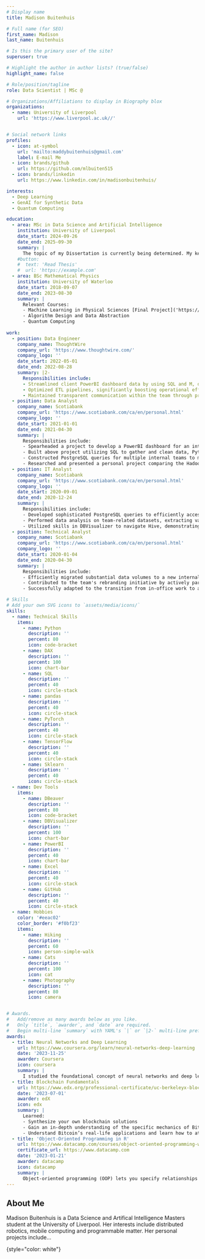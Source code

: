```yaml
---
# Display name
title: Madison Buitenhuis

# Full name (for SEO)
first_name: Madison
last_name: Buitenhuis

# Is this the primary user of the site?
superuser: true

# Highlight the author in author lists? (true/false)
highlight_name: false

# Role/position/tagline
role: Data Scientist | MSc @

# Organizations/Affiliations to display in Biography blox
organizations:
  - name: University of Liverpool
    url: 'https://www.liverpool.ac.uk//'


# Social network links
profiles:
  - icon: at-symbol
    url: 'mailto:maddybuitenhuis@gmail.com'
    label: E-mail Me
  - icon: brands/github
    url: https://github.com/mlbuiten515
  - icon: brands/linkedin
    url: https://www.linkedin.com/in/madisonbuitenhuis/

interests:
  - Deep Learning
  - GenAI for Synthetic Data
  - Quantum Computing

education:
  - area: MSc in Data Science and Artificial Intelligence
    institution: University of Liverpool
    date_start: 2024-09-26
    date_end: 2025-09-30
    summary: |
      The topic of my Dissertation is currently being determined. My key area of interest is deep learning for the physical sciences.
    #button:
    #  text: 'Read Thesis'
    #  url: 'https://example.com'
  - area: BSc Mathematical Physics
    institution: University of Waterloo
    date_start: 2018-09-07
    date_end: 2023-08-30
    summary: |
      Relevant Courses:
      - Machine Learning in Physical Sciences [Final Project]('https://github.com/jensenlawrence/phys490')
      - Algorithm Design and Data Abstraction
      - Quantum Computing
  
work:
  - position: Data Engineer
    company_name: ThoughtWire
    company_url: 'https://www.thoughtwire.com/'
    company_logo: ''
    date_start: 2022-05-01
    date_end: 2022-08-28
    summary: |2-
      Responsibilities include:
      - Streamlined client PowerBI dashboard data by using SQL and M, developing metrics, and seamlessly integrating data
      - Optimized ETL pipelines, significantly boosting operational efficiency for customer dashboards
      - Maintained transparent communication within the team through presentations and regular Jira updates on project advancements
  - position: Data Analyst
    company_name: Scotiabank
    company_url: 'https://www.scotiabank.com/ca/en/personal.html'
    company_logo: ''
    date_start: 2021-01-01
    date_end: 2021-04-30
    summary: |
      Responsibilities include:
      - Spearheaded a project to develop a PowerBI dashboard for an internal team, allowing said team to increase efficiency
      - Built above project utilizing SQL to gather and clean data, Python to automate running the SQL process daily, and PowerBI to construct the dashboard
      - Constructed PostgreSQL queries for multiple internal teams to meet specific needs
      - Researched and presented a personal project comparing the Hadoop ecosystem with Minio, DremIO and Kubernetes to the Data Governance team.
  - position: IT Analyst
    company_name: Scotiabank
    company_url: 'https://www.scotiabank.com/ca/en/personal.html'
    company_logo: ''
    date_start: 2020-09-01
    date_end: 2020-12-24
    summary: |
      Responsibilities include:
      - Developed sophisticated PostgreSQL queries to efficiently access and uphold data quality within a Hive database
      - Performed data analysis on team-related datasets, extracting valuable insights
      - Utilized skills in DBVisualizer to navigate Hive, demonstrating a high level of proficiency in database visualization tools
  - position: Technical Analyst
    company_name: Scotiabank
    company_url: 'https://www.scotiabank.com/ca/en/personal.html'
    company_logo: ''
    date_start: 2020-01-04
    date_end: 2020-04-30
    summary: |
      Responsibilities include:
      - Efficiently migrated substantial data volumes to a new internal website, ensuring efficiency and data integrity
      - Contributed to the team's rebranding initiative by actively participating in the creation of an internal logo and newsletter
      - Successfully adapted to the transition from in-office work to a remote environment

# Skills
# Add your own SVG icons to `assets/media/icons/`
skills:
  - name: Technical Skills
    items:
      - name: Python
        description: ''
        percent: 80
        icon: code-bracket
      - name: DAX
        description: ''
        percent: 100
        icon: chart-bar
      - name: SQL
        description: ''
        percent: 40
        icon: circle-stack
      - name: pandas
        description: ''
        percent: 40
        icon: circle-stack
      - name: PyTorch
        description: ''
        percent: 40
        icon: circle-stack
      - name: TensorFlow
        description: ''
        percent: 40
        icon: circle-stack
      - name: Sklearn
        description: ''
        percent: 40
        icon: circle-stack
  - name: Dev Tools
    items:
      - name: DBeaver
        description: ''
        percent: 80
        icon: code-bracket
      - name: DBVisualizer
        description: ''
        percent: 100
        icon: chart-bar
      - name: PowerBI
        description: ''
        percent: 40
        icon: chart-bar
      - name: Excel
        description: ''
        percent: 40
        icon: circle-stack
      - name: GitHub
        description: ''
        percent: 40
        icon: circle-stack
  - name: Hobbies
    color: '#eeac02'
    color_border: '#f0bf23'
    items:
      - name: Hiking
        description: ''
        percent: 60
        icon: person-simple-walk
      - name: Cats
        description: ''
        percent: 100
        icon: cat
      - name: Photography
        description: ''
        percent: 80
        icon: camera


# Awards.
#   Add/remove as many awards below as you like.
#   Only `title`, `awarder`, and `date` are required.
#   Begin multi-line `summary` with YAML's `|` or `|2-` multi-line prefix and indent 2 spaces below.
awards:
  - title: Neural Networks and Deep Learning
    url: https://www.coursera.org/learn/neural-networks-deep-learning
    date: '2023-11-25'
    awarder: Coursera
    icon: coursera
    summary: |
      I studied the foundational concept of neural networks and deep learning. By the end, I was familiar with the significant technological trends driving the rise of deep learning; build, train, and apply fully connected deep neural networks; implement efficient (vectorized) neural networks; identify key parameters in a neural network’s architecture; and apply deep learning to your own applications.
  - title: Blockchain Fundamentals
    url: https://www.edx.org/professional-certificate/uc-berkeleyx-blockchain-fundamentals
    date: '2023-07-01'
    awarder: edX
    icon: edx
    summary: |
      Learned:
      - Synthesize your own blockchain solutions
      - Gain an in-depth understanding of the specific mechanics of Bitcoin
      - Understand Bitcoin’s real-life applications and learn how to attack and destroy Bitcoin, Ethereum, smart contracts and Dapps, and alternatives to Bitcoin’s Proof-of-Work consensus algorithm
  - title: 'Object-Oriented Programming in R'
    url: https://www.datacamp.com/courses/object-oriented-programming-with-s3-and-r6-in-r
    certificate_url: https://www.datacamp.com
    date: '2023-01-21'
    awarder: datacamp
    icon: datacamp
    summary: |
      Object-oriented programming (OOP) lets you specify relationships between functions and the objects that they can act on, helping you manage complexity in your code. This is an intermediate level course, providing an introduction to OOP, using the S3 and R6 systems. S3 is a great day-to-day R programming tool that simplifies some of the functions that you write. R6 is especially useful for industry-specific analyses, working with web APIs, and building GUIs.
---
```


## About Me

Madison Buitenhuis is a Data Science and Artifical Intelligence Masters student at the University of Liverpool. Her interests include distributed robotics, mobile computing and programmable matter. Her personal projects include...

{style="color: white"}
